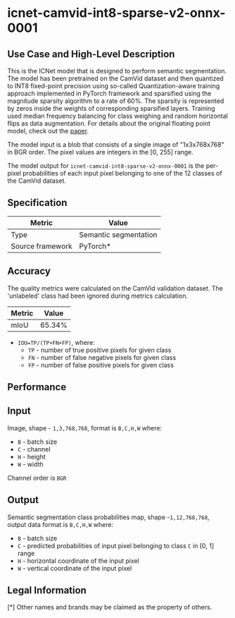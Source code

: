 # icnet-camvid-int8-sparse-v2-onnx-0001

## Use Case and High-Level Description

This is the ICNet model that is designed to perform semantic segmentation. The model has been pretrained on the CamVid dataset and then quantized to INT8 fixed-point precision using so-called Quantization-aware training approach implemented in PyTorch framework and sparsified using the magnitude sparsity algorithm to a rate of 60%. The sparsity is represented by zeros inside the weights of corresponding sparsified layers. Training used median frequency balancing for class weighing and random horizontal flips as data augmentation. For details about the original floating point model, check out the [paper](https://arxiv.org/pdf/1704.08545.pdf).

The model input is a blob that consists of a single image of "1x3x768x768" in BGR order. The pixel values are integers in the [0, 255] range.

The model output for `icnet-camvid-int8-sparse-v2-onnx-0001` is the per-pixel probabilities of each input pixel belonging to one of the 12 classes of the CamVid dataset.

## Specification

| Metric            | Value                 |
|-------------------|-----------------------|
| Type              | Semantic segmentation |
| Source framework  | PyTorch\*             |

## Accuracy

The quality metrics were calculated on the CamVid validation dataset. The 'unlabeled' class had been ignored during metrics calculation.

| Metric                    | Value         |
|---------------------------|---------------|
| mIoU                      |        65.34% |

- `IOU=TP/(TP+FN+FP)`, where:
  - `TP` - number of true positive pixels for given class
  - `FN` - number of false negative pixels for given class
  - `FP` - number of false positive pixels for given class


## Performance

## Input

Image, shape - `1,3,768,768`, format is `B,C,H,W` where:

- `B` - batch size
- `C` - channel
- `H` - height
- `W` - width

Channel order is `BGR`

## Output

Semantic segmentation class probabilities map, shape -`1,12,768,768`, output data format is `B,C,H,W` where:

- `B` - batch size
- `C` - predicted probabilities of input pixel belonging to class `C` in  [0, 1] range
- `H` - horizontal coordinate of the input pixel
- `W` - vertical coordinate of the input pixel

## Legal Information
[*] Other names and brands may be claimed as the property of others.
